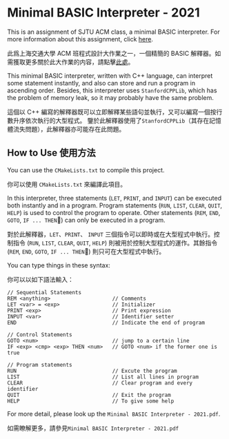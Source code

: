 # Minimal BASIC Interpreter - 2021

This is an assignment of SJTU ACM class, a minimal BASIC interpreter. For more information about this assignment, click [here](https://github.com/ACM-Programming-2021/BASIC-Interpreter).

此爲上海交通大學 ACM 班程式設計大作業之一，一個精簡的 BASIC 解釋器。如需獲取更多關於此大作業的内容，請點擊[此處](https://github.com/ACM-Programming-2021/BASIC-Interpreter)。



This minimal BASIC interpreter, written with C++ language, can interpret some statement instantly, and also can  store and run a program in ascending order. Besides, this interpreter uses `StanfordCPPLib`, which has the problem of memory leak, so it may probably have the same problem.

這個以 C++ 編寫的解釋器既可以立即解釋某些語句並執行，又可以編寫一個按行數升序依次執行的大型程式。 鑒於此解釋器使用了`StanfordCPPLib`（其存在記憶體流失問題），此解釋器亦可能存在此問題。





## How to Use 使用方法

You can use the `CMakeLists.txt` to compile this project.

你可以使用 `CMakeLists.txt` 來編譯此項目。



In this interpreter, three statements (`LET`, `PRINT`, and `INPUT`) can be executed both instantly and in a program. Program statements (`RUN`, `LIST`, `CLEAR`, `QUIT`, `HELP`) is used to control the program to operate. Other statements (`REM`, `END`, `GOTO`, `IF ... THEN`) can only be executed in a program.

對於此解釋器，`LET`、`PRINT`、 `INPUT` 三個指令可以即時或在大型程式中執行。控制指令 (`RUN`, `LIST`, `CLEAR`, `QUIT`, `HELP`) 則被用於控制大型程式的運作。其餘指令 (`REM`, `END`, `GOTO`, `IF ... THEN`) 則只可在大型程式中執行。



You can type things in these syntax:

你可以以如下語法輸入：

```basic
// Sequential Statements
REM <anything>                    // Comments
LET <var> = <exp>                 // Initializer
PRINT <exp>                       // Print expression
INPUT <var>                       // Identifier setter
END                               // Indicate the end of program

// Control Statements
GOTO <num>                        // jump to a certain line
IF <exp> <cmp> <exp> THEN <num>   // GOTO <num> if the former one is true

// Program statements
RUN                               // Excute the program
LIST                              // List all lines in program
CLEAR                             // Clear program and every identifier
QUIT                              // Exit the program
HELP                              // To give some help
```

For more detail, please look up the `Minimal BASIC Interpreter - 2021.pdf`.

如需瞭解更多，請參見`Minimal BASIC Interpreter - 2021.pdf`



